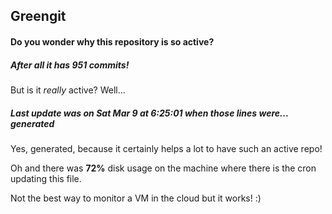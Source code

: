 ## Greengit

#### Do you wonder why this repository is so active?

##### After all it has 951 commits!

But is it *really* active? Well...

##### Last update was on Sat Mar 9 at 6:25:01 when those lines were... generated

Yes, generated, because it certainly helps a lot to have such an active repo!

Oh and there was **72%** disk usage on the machine
where there is the cron updating this file.

Not the best way to monitor a VM in the cloud but it works! :)
